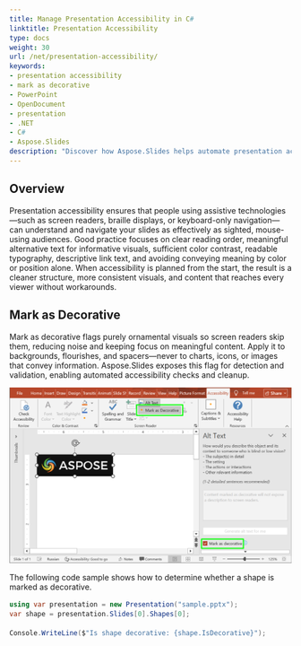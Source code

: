 ```yaml
---
title: Manage Presentation Accessibility in C#
linktitle: Presentation Accessibility
type: docs
weight: 30
url: /net/presentation-accessibility/
keywords:
- presentation accessibility
- mark as decorative
- PowerPoint
- OpenDocument
- presentation
- .NET
- C#
- Aspose.Slides
description: "Discover how Aspose.Slides helps automate presentation accessibility checks in PPT, PPTX and ODP files—enhance screen reader experience and boost compliance."
---
```


## **Overview**

Presentation accessibility ensures that people using assistive technologies—such as screen readers, braille displays, or keyboard-only navigation—can understand and navigate your slides as effectively as sighted, mouse-using audiences. Good practice focuses on clear reading order, meaningful alternative text for informative visuals, sufficient color contrast, readable typography, descriptive link text, and avoiding conveying meaning by color or position alone. When accessibility is planned from the start, the result is a cleaner structure, more consistent visuals, and content that reaches every viewer without workarounds.

## **Mark as Decorative**

Mark as decorative flags purely ornamental visuals so screen readers skip them, reducing noise and keeping focus on meaningful content. Apply it to backgrounds, flourishes, and spacers—never to charts, icons, or images that convey information. Aspose.Slides exposes this flag for detection and validation, enabling automated accessibility checks and cleanup.

![Mark as Decorative](mark_as_decorative.png)

The following code sample shows how to determine whether a shape is marked as decorative.

```cs
using var presentation = new Presentation("sample.pptx");
var shape = presentation.Slides[0].Shapes[0];

Console.WriteLine($"Is shape decorative: {shape.IsDecorative}");
```
